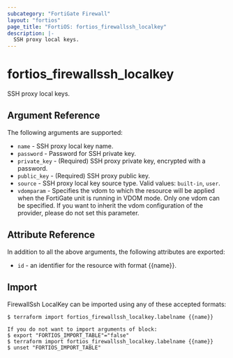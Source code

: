```yaml
---
subcategory: "FortiGate Firewall"
layout: "fortios"
page_title: "FortiOS: fortios_firewallssh_localkey"
description: |-
  SSH proxy local keys.
---
```


# fortios_firewallssh_localkey
SSH proxy local keys.

## Argument Reference

The following arguments are supported:

* `name` - SSH proxy local key name.
* `password` - Password for SSH private key.
* `private_key` - (Required) SSH proxy private key, encrypted with a password.
* `public_key` - (Required) SSH proxy public key.
* `source` - SSH proxy local key source type. Valid values: `built-in`, `user`.
* `vdomparam` - Specifies the vdom to which the resource will be applied when the FortiGate unit is running in VDOM mode. Only one vdom can be specified. If you want to inherit the vdom configuration of the provider, please do not set this parameter.


## Attribute Reference

In addition to all the above arguments, the following attributes are exported:
* `id` - an identifier for the resource with format {{name}}.

## Import

FirewallSsh LocalKey can be imported using any of these accepted formats:
```
$ terraform import fortios_firewallssh_localkey.labelname {{name}}

If you do not want to import arguments of block:
$ export "FORTIOS_IMPORT_TABLE"="false"
$ terraform import fortios_firewallssh_localkey.labelname {{name}}
$ unset "FORTIOS_IMPORT_TABLE"
```

